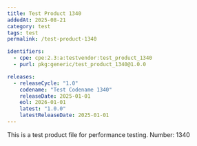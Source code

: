 ```yaml
---
title: Test Product 1340
addedAt: 2025-08-21
category: test
tags: test
permalink: /test-product-1340

identifiers:
  - cpe: cpe:2.3:a:testvendor:test_product_1340
  - purl: pkg:generic/test_product_1340@1.0.0

releases:
  - releaseCycle: "1.0"
    codename: "Test Codename 1340"
    releaseDate: 2025-01-01
    eol: 2026-01-01
    latest: "1.0.0"
    latestReleaseDate: 2025-01-01
---
```


This is a test product file for performance testing. Number: 1340
